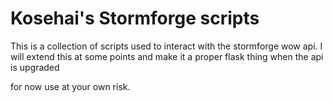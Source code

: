 # Kosehai's Stormforge scripts

This is a collection of scripts used to interact with the stormforge wow api.
I will extend this at some points and make it a proper flask thing when the api is upgraded

for now use at your own risk.

